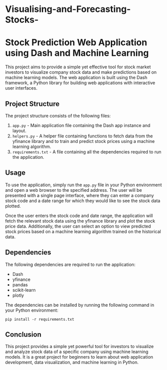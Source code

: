 # Visualising-and-Forecasting-Stocks-

# Stock Prediction Web Application using Dash and Machine Learning

This project aims to provide a simple yet effective tool for stock market investors to visualize company stock data and make predictions based on machine learning models. The web application is built using the Dash framework, a Python library for building web applications with interactive user interfaces.

## Project Structure

The project structure consists of the following files:

1. `app.py` - Main application file containing the Dash app instance and layout.
2. `helpers.py` - A helper file containing functions to fetch data from the yfinance library and to train and predict stock prices using a machine learning algorithm.
3. `requirements.txt` - A file containing all the dependencies required to run the application.

## Usage

To use the application, simply run the `app.py` file in your Python environment and open a web browser to the specified address. The user will be presented with a single page interface, where they can enter a company stock code and a date range for which they would like to see the stock data plotted. 

Once the user enters the stock code and date range, the application will fetch the relevant stock data using the yfinance library and plot the stock price data. Additionally, the user can select an option to view predicted stock prices based on a machine learning algorithm trained on the historical data.

## Dependencies

The following dependencies are required to run the application:

- Dash
- yfinance
- pandas
- scikit-learn
- plotly

The dependencies can be installed by running the following command in your Python environment:

```
pip install -r requirements.txt
```

## Conclusion

This project provides a simple yet powerful tool for investors to visualize and analyze stock data of a specific company using machine learning models. It is a great project for beginners to learn about web application development, data visualization, and machine learning in Python.
